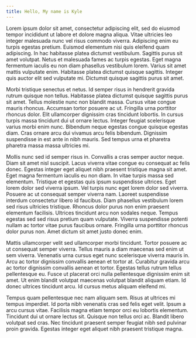 ```yaml
---
title: Hello, My name is Kyle
---
```


Lorem ipsum dolor sit amet, consectetur adipiscing elit, sed do eiusmod tempor incididunt ut
labore et dolore magna aliqua. Vitae ultricies leo integer malesuada nunc vel risus commodo
viverra. Adipiscing enim eu turpis egestas pretium. Euismod elementum nisi quis eleifend quam
adipiscing. In hac habitasse platea dictumst vestibulum. Sagittis purus sit amet volutpat. Netus
et malesuada fames ac turpis egestas. Eget magna fermentum iaculis eu non diam phasellus
vestibulum lorem. Varius sit amet mattis vulputate enim. Habitasse platea dictumst quisque
sagittis. Integer quis auctor elit sed vulputate mi. Dictumst quisque sagittis purus sit amet.


Morbi tristique senectus et netus. Id semper risus in hendrerit gravida rutrum quisque non
tellus. Habitasse platea dictumst quisque sagittis purus sit amet. Tellus molestie nunc non
blandit massa. Cursus vitae congue mauris rhoncus. Accumsan tortor posuere ac ut. Fringilla urna
porttitor rhoncus dolor. Elit ullamcorper dignissim cras tincidunt lobortis. In cursus turpis
massa tincidunt dui ut ornare lectus. Integer feugiat scelerisque varius morbi enim nunc.
Bibendum neque egestas congue quisque egestas diam. Cras ornare arcu dui vivamus arcu felis
bibendum. Dignissim suspendisse in est ante in nibh mauris. Sed tempus urna et pharetra pharetra
massa massa ultricies mi.

Mollis nunc sed id semper risus in. Convallis a cras semper auctor neque. Diam sit amet nisl
suscipit. Lacus viverra vitae congue eu consequat ac felis donec. Egestas integer eget aliquet
nibh praesent tristique magna sit amet. Eget magna fermentum iaculis eu non diam. In vitae
turpis massa sed elementum. Tristique et egestas quis ipsum suspendisse ultrices. Eget lorem
dolor sed viverra ipsum. Vel turpis nunc eget lorem dolor sed viverra. Posuere ac ut consequat
semper viverra nam. Laoreet suspendisse interdum consectetur libero id faucibus. Diam phasellus
vestibulum lorem sed risus ultricies tristique. Rhoncus dolor purus non enim praesent elementum
facilisis. Ultrices tincidunt arcu non sodales neque. Tempus egestas sed sed risus pretium quam
vulputate. Viverra suspendisse potenti nullam ac tortor vitae purus faucibus ornare. Fringilla
urna porttitor rhoncus dolor purus non. Amet dictum sit amet justo donec enim.

Mattis ullamcorper velit sed ullamcorper morbi tincidunt. Tortor posuere ac ut consequat semper
viverra. Tellus mauris a diam maecenas sed enim ut sem viverra. Venenatis urna cursus eget nunc
scelerisque viverra mauris in. Arcu ac tortor dignissim convallis aenean et tortor at. Curabitur
gravida arcu ac tortor dignissim convallis aenean et tortor. Egestas tellus rutrum tellus
pellentesque eu. Fusce ut placerat orci nulla pellentesque dignissim enim sit amet. Ut enim
blandit volutpat maecenas volutpat blandit aliquam etiam. Id donec ultrices tincidunt arcu. Id
cursus metus aliquam eleifend mi.

Tempus quam pellentesque nec nam aliquam sem. Risus at ultrices mi tempus imperdiet. Id porta
nibh venenatis cras sed felis eget velit. Ipsum a arcu cursus vitae. Facilisis magna etiam
tempor orci eu lobortis elementum. Tincidunt dui ut ornare lectus sit. Quisque non tellus orci
ac. Blandit libero volutpat sed cras. Nec tincidunt praesent semper feugiat nibh sed pulvinar
proin gravida. Egestas integer eget aliquet nibh praesent tristique magna.